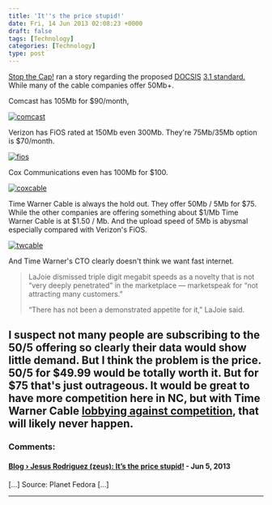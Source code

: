 ```yaml
---
title: 'It''s the price stupid!'
date: Fri, 14 Jun 2013 02:08:23 +0000
draft: false
tags: [Technology]
categories: [Technology]
type: post
---
```


[Stop the Cap!](http://stopthecap.com/) ran a story regarding the proposed [DOCSIS](http://en.wikipedia.org/wiki/DOCSIS) [3.1 standard.](http://stopthecap.com/2013/06/12/cable-industry-readies-docsis-3-1-up-to-101gbps-if-they-decide-you-need-it/) While many of the cable companies offer 50Mb+.

Comcast has 105Mb for $90/month,

[![comcast](/img/2013/06/comcast.png?w=549)](/img/2013/06/comcast.png)

Verizon has FiOS rated at 150Mb even 300Mb. They're 75Mb/35Mb option is $70/month.

[![fios](/img/2013/06/fios.png?w=549)](/img/2013/06/fios.png)

Cox Communications even has 100Mb for $100.

[![coxcable](/img/2013/06/coxcable.png?w=549)](/img/2013/06/coxcable.png)

Time Warner Cable is always the hold out. They offer 50Mb / 5Mb for $75. While the other companies are offering something about $1/Mb Time Warner Cable is at $1.50 / Mb. And the upload speed of 5Mb is abysmal especially compared with Verizon's FiOS.

[![twcable](/img/2013/06/twcable.png?w=549)](/img/2013/06/twcable.png)

And Time Warner's CTO clearly doesn't think we want fast internet.

> LaJoie dismissed triple digit megabit speeds as a novelty that is not “very deeply penetrated” in the marketplace — marketspeak for “not attracting many customers.”
>
> “There has not been a demonstrated appetite for it,” LaJoie said.

I suspect not many people are subscribing to the 50/5 offering so clearly their data would show little demand. But I think the problem is the price. 50/5 for $49.99 would be totally worth it. But for $75 that's just outrageous. It would be great to have more competition here in NC, but with Time Warner Cable [lobbying against competition](http://www.ilsr.org/killing-competition-nc/), that will likely never happen.
---
### Comments:
#### [Blog &rsaquo; Jesus Rodriguez (zeus): It’s the price stupid!](http://ubunteroz.freeserver.me/2013/06/jesus-rodriguez-zeus-its-the-price-stupid/ "") - <time datetime="2013-06-14 02:07:00">Jun 5, 2013</time>

\[…\] Source: Planet Fedora \[…\]
<hr />
